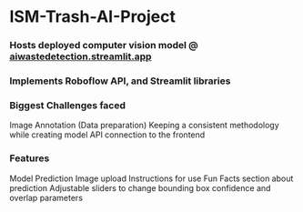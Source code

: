 # ISM-Trash-AI-Project

### Hosts deployed computer vision model @ [aiwastedetection.streamlit.app](https://aiwastedetection.streamlit.app/)
### Implements Roboflow API, and Streamlit libraries
### Biggest Challenges faced
Image Annotation (Data preparation)
Keeping a consistent methodology while creating model
API connection to the frontend

### Features
Model Prediction
Image upload
Instructions for use
Fun Facts section about prediction
Adjustable sliders to change bounding box confidence and overlap parameters

